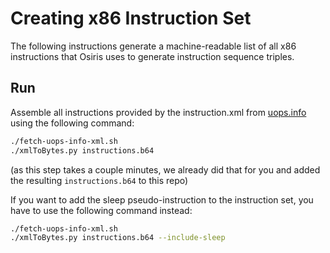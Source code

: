 # Creating x86 Instruction Set

The following instructions generate a machine-readable list of all x86 instructions that Osiris
uses to generate instruction sequence triples.

## Run
Assemble all instructions provided by the instruction.xml from [uops.info](https://www.uops.info/xml.html)
using the following command:
```bash
./fetch-uops-info-xml.sh
./xmlToBytes.py instructions.b64
```
(as this step takes a couple minutes, we already did that for you and added the resulting `instructions.b64` to this repo)

If you want to add the sleep pseudo-instruction to the instruction set, you have to use the following command instead:
```bash
./fetch-uops-info-xml.sh
./xmlToBytes.py instructions.b64 --include-sleep
```

